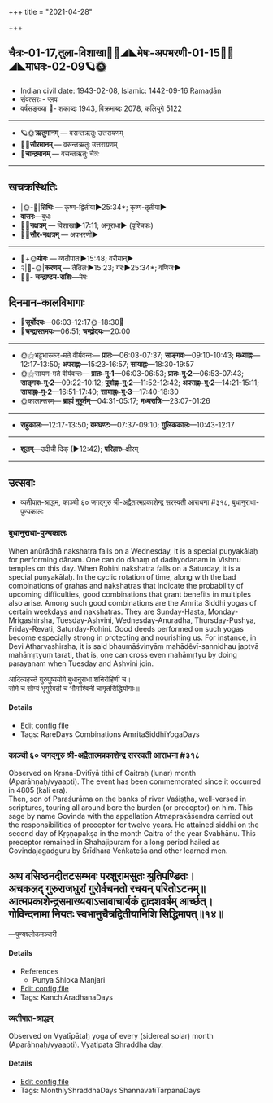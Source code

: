 +++
title = "2021-04-28"

+++
## चैत्रः-01-17,तुला-विशाखा🌛🌌◢◣मेषः-अपभरणी-01-15🌌🌞◢◣माधवः-02-09🪐🌞
- Indian civil date: 1943-02-08, Islamic: 1442-09-16 Ramaḍān
- संवत्सरः - प्लवः
- वर्षसङ्ख्या 🌛- शकाब्दः 1943, विक्रमाब्दः 2078, कलियुगे 5122
___________________
- 🪐🌞**ऋतुमानम्** — वसन्तऋतुः उत्तरायणम्
- 🌌🌞**सौरमानम्** — वसन्तऋतुः उत्तरायणम्
- 🌛**चान्द्रमानम्** — वसन्तऋतुः चैत्रः
___________________


## खचक्रस्थितिः
- |🌞-🌛|**तिथिः** — कृष्ण-द्वितीया►25:34*; कृष्ण-तृतीया►  
- **वासरः**—बुधः  
- 🌌🌛**नक्षत्रम्** — विशाखा►17:11; अनूराधा► (वृश्चिकः)  
- 🌌🌞**सौर-नक्षत्रम्** — अपभरणी►  
___________________
- 🌛+🌞**योगः** — व्यतीपातः►15:48; वरीयान्►  
- २|🌛-🌞|**करणम्** — तैतिलः►15:23; गरः►25:34*; वणिजः►  
- 🌌🌛- **चन्द्राष्टम-राशिः**—मेषः  


## दिनमान-कालविभागाः
- 🌅**सूर्योदयः**—06:03-12:17🌞️-18:30🌇  
- 🌛**चन्द्रास्तमयः**—06:51; **चन्द्रोदयः**—20:00  
___________________
- 🌞⚝भट्टभास्कर-मते वीर्यवन्तः— **प्रातः**—06:03-07:37; **साङ्गवः**—09:10-10:43; **मध्याह्नः**—12:17-13:50; **अपराह्णः**—15:23-16:57; **सायाह्नः**—18:30-19:57  
- 🌞⚝सायण-मते वीर्यवन्तः— **प्रातः-मु॰1**—06:03-06:53; **प्रातः-मु॰2**—06:53-07:43; **साङ्गवः-मु॰2**—09:22-10:12; **पूर्वाह्णः-मु॰2**—11:52-12:42; **अपराह्णः-मु॰2**—14:21-15:11; **सायाह्नः-मु॰2**—16:51-17:40; **सायाह्नः-मु॰3**—17:40-18:30  
- 🌞कालान्तरम्— **ब्राह्मं मुहूर्तम्**—04:31-05:17; **मध्यरात्रिः**—23:07-01:26  
___________________
- **राहुकालः**—12:17-13:50; **यमघण्टः**—07:37-09:10; **गुलिककालः**—10:43-12:17  
___________________
- **शूलम्**—उदीची दिक् (►12:42); **परिहारः**–क्षीरम्  
___________________

## उत्सवाः
- व्यतीपात-श्राद्धम्, काञ्ची ६० जगद्गुरु श्री-अद्वैतात्मप्रकाशेन्द्र सरस्वती आराधना #३१८, बुधानुराधा-पुण्यकालः
### बुधानुराधा-पुण्यकालः

When anūrādhā nakshatra falls on a Wednesday, it is a special puṇyakālaḥ for performing dānam. One can do dānaṃ of dadhyodanam in Vishnu temples on this day. When Rohini nakshatra falls on a Saturday, it is a special puṇyakālaḥ. In the cyclic rotation of time, along with the bad combinations of grahas and nakshatras that indicate the probability of upcoming difficulties, good combinations that grant benefits in multiples also arise. Among such good combinations are the Amrita Siddhi yogas of certain weekdays and nakshatras. They are Sunday-Hasta, Monday-Mrigashirsha, Tuesday-Ashvini, Wednesday-Anuradha, Thursday-Pushya, Friday-Revati, Saturday-Rohini. Good deeds performed on such yogas become especially strong in protecting and nourishing us.
For instance, in Devi Atharvashirsha, it is said bhaumāśvinyāṃ mahādêvī-sannidhau japtvā mahāmṛtyuṃ tarati, that is, one can cross even mahāmṛtyu by doing parayanam when Tuesday and Ashvini join.

आदित्यहस्ते गुरुपुष्ययोगे बुधानुराधा शनिरोहिणी च।  
सोमे च सौम्यं भृगुरेवती च भौमाश्विनी चामृतसिद्धियोगाः॥



#### Details
- [Edit config file](https://github.com/jyotisham/adyatithi/tree/master/time_focus/amrita-siddhi/description_only/budhAnurAdhA-puNyakAlaH.toml)
- Tags: RareDays Combinations AmritaSiddhiYogaDays


### काञ्ची ६० जगद्गुरु श्री-अद्वैतात्मप्रकाशेन्द्र सरस्वती आराधना #३१८

Observed on Kṛṣṇa-Dvitīyā tithi of Caitraḥ (lunar) month (Aparāhṇaḥ/vyaapti). The event has been commemorated since it occurred in 4805 (kali era).  
Then, son of Paraśurāma on the banks of river Vaśiṣṭha, well-versed in scriptures, touring all around bore the burden (or preceptor) on him. This sage by name Govinda with the appellation Ātmaprakāśendra carried out the responsibilities of preceptor for twelve years. He attained siddhi on the second day of Kṛṣṇapakṣa in the month Caitra of the year Svabhānu. This preceptor remained in Shahajipuram for a long period hailed as Govindajagadguru by Śrīdhara Veṅkateśa and other learned men.

अथ वसिष्ठनदीतटसम्भवः परशुरामसुतः श्रुतिपण्डितः।  
अचकलद् गुरुराजधुरां गुरोर्वचनतो रचयन् परितोऽटनम्॥  
आत्मप्रकाशेन्द्रसमाख्ययाऽसावाचार्यकं द्वादशवर्षम् आर्च्छत्।  
गोविन्दनामा नियतः स्वभानुचैत्रद्वितीयानिशि सिद्धिमापत्॥१४॥  
-  
—पुण्यश्लोकमञ्जरी



#### Details
- References
  - Punya Shloka Manjari
- [Edit config file](https://github.com/jyotisham/adyatithi/tree/master/mahApuruSha/kAnchI-maTha/lunar_month/tithi/01/17/kAJcI%2060%20jagadguru%20zrI~advaitAtmaprakAzEndra%20sarasvatI%20ArAdhanA.toml)
- Tags: KanchiAradhanaDays


### व्यतीपात-श्राद्धम्

Observed on Vyatīpātaḥ yoga of every (sidereal solar) month (Aparāhṇaḥ/vyaapti). Vyatipata Shraddha day.

#### Details
- [Edit config file](https://github.com/jyotisham/adyatithi/tree/master/devatA/pitR/sidereal_solar_month/yoga/00/17/vyatIpAta-zrAddham.toml)
- Tags: MonthlyShraddhaDays ShannavatiTarpanaDays


